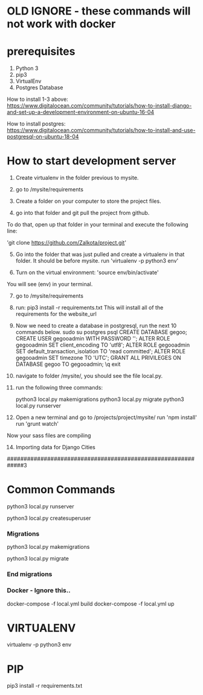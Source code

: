 
# OLD IGNORE - these commands will not work with docker

# prerequisites
1. Python 3
2. pip3
3. VirtualEnv
4. Postgres Database

How to install 1-3 above: https://www.digitalocean.com/community/tutorials/how-to-install-django-and-set-up-a-development-environment-on-ubuntu-16-04

How to install postgres: https://www.digitalocean.com/community/tutorials/how-to-install-and-use-postgresql-on-ubuntu-18-04



# How to start development server
1. Create virtualenv in the folder previous to mysite.

2. go to /mysite/requirements

3. Create a folder on your computer to store the project files.

4. go into that folder and git pull the project from github.

To do that, open up that folder in your terminal and execute the following line:

'git clone https://github.com/Zalkota/project.git'

5. Go into the folder that was just pulled and create a virtualenv in that folder. It should be before mysite.
run 'virtualenv -p python3 env'

6. Turn on the virtual environment:
 'source env/bin/activate'

 You will see (env) in your terminal.

7. go to /mysite/requirements

8. run: pip3 install -r requirements.txt
This will install all of the requirements for the website_url

9. Now we need to create a database in postgresql, run the next 10 commands below.
sudo su postgres
psql
CREATE DATABASE gegoo;
CREATE USER gegooadmin WITH PASSWORD '';
ALTER ROLE gegooadmin SET client_encoding TO 'utf8';
ALTER ROLE gegooadmin SET default_transaction_isolation TO 'read committed';
ALTER ROLE gegooadmin SET timezone TO 'UTC';
GRANT ALL PRIVILEGES ON DATABASE gegoo TO gegooadmin;
\q
exit

10. navigate to folder /mysite/, you should see the file local.py.

11. run the following three commands:

    python3 local.py makemigrations
    python3 local.py migrate
    python3 local.py runserver

12. Open a new terminal and go to /projects/project/mysite/
run 'npm install'
run 'grunt watch'

Now your sass files are compiling

<!--
13. run elasticsearch 1.7.6
go to extracted file of elasticsearch
run 'bin/elasticsearch'

If that works then congratulations, open your internet browser and go to 127.0.0.1:8000 in the address bar. -->

14. Importing data for Django Cities





#############################################################3
# Common Commands

python3 local.py runserver

python3 local.py createsuperuser

### Migrations ###

python3 local.py makemigrations

python3 local.py migrate

### End migrations ###


### Docker - Ignore this.. ###
docker-compose -f local.yml build
docker-compose -f local.yml up


# VIRTUALENV
virtualenv -p python3 env


# PIP
pip3 install -r requirements.txt
